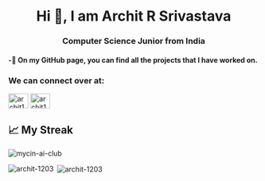 <h1 align="center">Hi 👋, I am Archit R Srivastava</h1>
<h3 align="center">Computer Science Junior from India</h3>

#### -🔭 On my GitHub page, you can find all the projects that I have worked on.

<h3 align="left">We can connect over at:</h3>
<p align="left">
<a href="https://linkedin.com/in/archit1203" target="blank"><img align="center" src="https://raw.githubusercontent.com/rahuldkjain/github-profile-readme-generator/master/src/images/icons/Social/linked-in-alt.svg" alt="archit1203" height="30" width="40" /></a>
<a href="https://instagram.com/archit.1203" target="blank"><img align="center" src="https://raw.githubusercontent.com/rahuldkjain/github-profile-readme-generator/master/src/images/icons/Social/instagram.svg" alt="archit1203" height="30" width="40" /></a>
</p>

## &#x1f4c8; My Streak

<!-- [![Archit's activity graph](https://github-readme-activity-graph.cyclic.app/graph?username=archit-1203)](https://github.com/archit-1203/github-readme-activity-graph) -->

<span><img align="center" src="https://github-readme-streak-stats.herokuapp.com/?user=archit-1203&" alt="mycin-ai-club" /></span>

<span><img align="left" src="https://github-readme-stats.vercel.app/api/top-langs?username=archit-1203&show_icons=true&locale=en&layout=compact" alt="archit-1203" /></span>

<span>&nbsp;<img align="center" src="https://github-readme-stats.vercel.app/api?username=archit-1203&show_icons=true&locale=en" alt="archit-1203" /></span>
<br>
